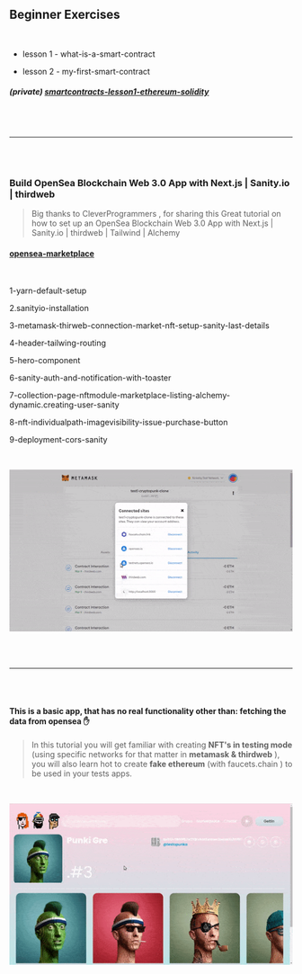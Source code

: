 ## Beginner Exercises

<br>

- lesson 1 - what-is-a-smart-contract

- lesson 2 - my-first-smart-contract

##### (private) [smartcontracts-lesson1-ethereum-solidity](https://github.com/nadiamariduena/smartcontracts-lesson1-ethereum-solidity)

<br>
<br>

---

<br>
<br>

### Build OpenSea Blockchain Web 3.0 App with Next.js | Sanity.io | thirdweb

> Big thanks to CleverProgrammers , for sharing this Great tutorial on how to set up an OpenSea Blockchain Web 3.0 App with Next.js | Sanity.io | thirdweb | Tailwind | Alchemy

#### [opensea-marketplace](https://github.com/nadiamariduena/opensea-marketplace)

<br>

1-yarn-default-setup

2.sanityio-installation

3-metamask-thirweb-connection-market-nft-setup-sanity-last-details

4-header-tailwing-routing

5-hero-component

6-sanity-auth-and-notification-with-toaster

7-collection-page-nftmodule-marketplace-listing-alchemy-dynamic.creating-user-sanity

8-nft-individualpath-imagevisibility-issue-purchase-button

9-deployment-cors-sanity

<br>

[<img src="./img/preview-0.gif"/>](https://github.com/nadiamariduena/opensea-marketplace)

<br>
<br>

---

<br>
<br>

#### This is a basic app, that has no real functionality other than: fetching the data from opensea ✋

> In this tutorial you will get familiar with creating **NFT's in testing mode** (using specific networks for that matter in **metamask & thirdweb** ), you will also learn hot to create **fake ethereum** (with faucets.chain ) to be used in your tests apps.

<br>

[<img src="./img/preview-with-bug.gif"/>](https://github.com/nadiamariduena/crypto-punk-clone-react-web3)
